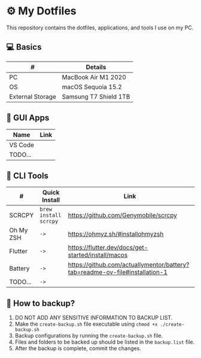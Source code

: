 # ⚙️ My Dotfiles
This repository contains the dotfiles, applications, and tools I use on my PC.

## 💻 Basics
| #                | Details |
|------------------|---------|
| PC               | MacBook Air M1 2020 |
| OS               | macOS Sequoia 15.2 |
| External Storage | Samsung T7 Shield 1TB |

## 🎨 GUI Apps
| Name          | Link |
|---------------|------|
| VS Code       |      |
| TODO...       |      |

## 🧶 CLI Tools
| #             | Quick Install         | Link |
|---------------|-----------------------|------|
| SCRCPY        | `brew install scrcpy` | https://github.com/Genymobile/scrcpy |
| Oh My ZSH     | `->`                  | https://ohmyz.sh/#installohmyzsh |
| Flutter       | `->`                  | https://flutter.dev/docs/get-started/install/macos |
| Battery       | `->`                  | https://github.com/actuallymentor/battery?tab=readme-ov-file#installation-1 |
| TODO...       | `->`                  | |


## 💾 How to backup?
1. DO NOT ADD ANY SENSITIVE INFORMATION TO BACKUP LIST.
2. Make the `create-backup.sh` file executable using `chmod +x ./create-backup.sh`
3. Backup configurations by running the `create-backup.sh` file.
4. Files and folders to be backed up should be listed in the `backup.list` file.
5. After the backup is complete, commit the changes.
